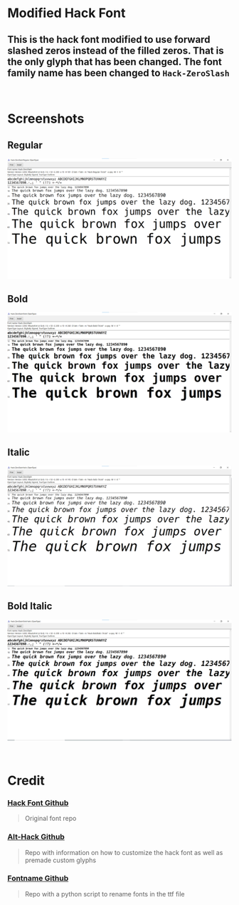 # Modified Hack Font

## This is the hack font modified to use forward slashed zeros instead of the filled zeros. That is the only glyph that has been changed. The font family name has been changed to `Hack-ZeroSlash`  
<br>

# Screenshots

## Regular  
![hack zs regular](screenshots/hack-zs-regular.png?raw=true "font r ss")  

## Bold  
![hack zs bold](screenshots/hack-zs-bold.png?raw=true "font b ss")

## Italic  
![hack zs italic](screenshots/hack-zs-italic.png?raw=true "font i ss")  

## Bold Italic  
![hack zs bolditalic](screenshots/hack-zs-bolditalic.png?raw=true "font bi ss")  

<br>  

# Credit
### [Hack Font Github](https://github.com/source-foundry/Hack)  
> Original font repo
### [Alt-Hack Github](https://github.com/source-foundry/alt-hack)
> Repo with information on how to customize the hack font as well as premade custom glyphs
### [Fontname Github](https://github.com/chrissimpkins/fontname.py)
> Repo with a python script to rename fonts in the ttf file
